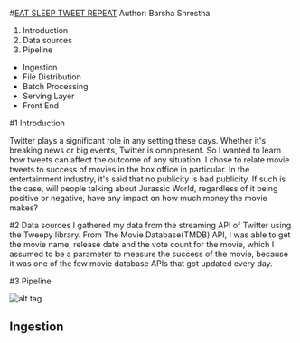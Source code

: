 
#[EAT SLEEP TWEET REPEAT](http://eatsleeptweetrepeat.itsbeta.com/index#home)
Author: Barsha Shrestha

1. Introduction
2. Data sources
3. Pipeline
  - Ingestion
  - File Distribution
  - Batch Processing
  - Serving Layer
  - Front End
  
#1 Introduction

Twitter plays a significant role in any setting these days. Whether it's breaking news or big events, Twitter is omnipresent. So I wanted to learn how tweets can affect the outcome of any situation. I chose to relate movie tweets to success of movies in the box office in particular. In the entertainment industry, it's said that no publicity is bad publicity. If such is the case, will people talking about Jurassic World, regardless of it being positive or negative, have any impact on how much money the movie makes?

#2 Data sources
I gathered my data from the streaming API of Twitter using the Tweepy library. From The Movie Database(TMDB) API, I was able to get the movie name, release date and the vote count for the movie, which I assumed to be a parameter to measure the success of the movie, because it was one of the few movie database APIs that got updated every day.

#3 Pipeline

![alt tag](https://raw.github.com/barshashrest/Insight-EatSleepTweetRepeat/Pipeline.png)




## Ingestion





